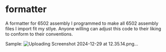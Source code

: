 # formatter
A formatter for 6502 assembly I programmed to make all 6502 assembly files I import fit my stlye.
Anyone willing can adjust this code to their liking to conform to their conventions.

Sample:
![Uploading Screenshot 2024-12-29 at 12.35.14.png…]()
